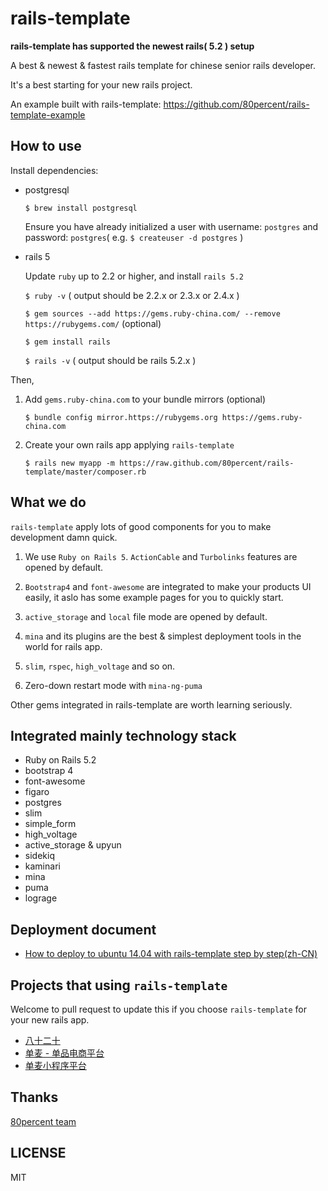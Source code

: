 # rails-template

**rails-template has supported the newest rails( 5.2 ) setup**

A best & newest & fastest rails template for chinese senior rails developer.

It's a best starting for your new rails project.

An example built with rails-template: https://github.com/80percent/rails-template-example

## How to use

Install dependencies:

* postgresql

    `$ brew install postgresql`

    Ensure you have already initialized a user with username: `postgres` and password: `postgres`( e.g. `$ createuser -d postgres` )

* rails 5

    Update `ruby` up to 2.2 or higher, and install `rails 5.2`

    `$ ruby -v` ( output should be 2.2.x or 2.3.x or 2.4.x )

    `$ gem sources --add https://gems.ruby-china.com/ --remove https://rubygems.com/` (optional)

    `$ gem install rails`

    `$ rails -v` ( output should be rails 5.2.x )

Then,

1. Add `gems.ruby-china.com` to your bundle mirrors (optional)

    `$ bundle config mirror.https://rubygems.org https://gems.ruby-china.com`

2. Create your own rails app applying `rails-template`

    `$ rails new myapp -m https://raw.github.com/80percent/rails-template/master/composer.rb`

## What we do

`rails-template` apply lots of good components for you to make development damn quick.

1. We use `Ruby on Rails 5`. `ActionCable` and `Turbolinks` features are opened by default.

2. `Bootstrap4` and `font-awesome` are integrated to make your products UI easily, it aslo has some example pages for you to quickly start.

3. `active_storage` and `local` file mode are opened by default.

4. `mina` and its plugins are the best & simplest deployment tools in the world for rails app.

5. `slim`, `rspec`, `high_voltage` and so on.

6. Zero-down restart mode with `mina-ng-puma`

Other gems integrated in rails-template are worth learning seriously.

## Integrated mainly technology stack

* Ruby on Rails 5.2
* bootstrap 4
* font-awesome
* figaro
* postgres
* slim
* simple_form
* high_voltage
* active_storage & upyun
* sidekiq
* kaminari
* mina
* puma
* lograge

## Deployment document

* [How to deploy to ubuntu 14.04 with rails-template step by step(zh-CN)](https://github.com/80percent/rails-template/wiki/how-to-deploy-rails-to-ubuntu1404-with-rails-template)

## Projects that using `rails-template`

Welcome to pull request to update this if you choose `rails-template` for your new rails app.

* [八十二十](https://80post.com)
* [单麦 - 单品电商平台](https://80danmai.com)
* [单麦小程序平台](https://www.danmai.com.cn)

## Thanks

[80percent team](https://www.80percent.io)

## LICENSE

MIT
